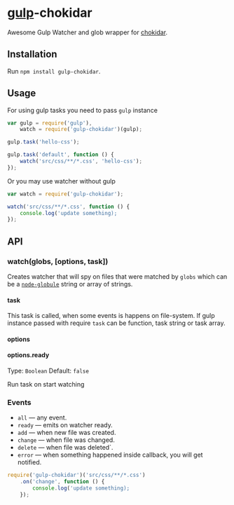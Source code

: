 [gulp](https://github.com/gulpjs/gulp)-chokidar
=============

Awesome Gulp Watcher and glob wrapper for [chokidar](https://github.com/paulmillr/chokidar).

## Installation

Run `npm install gulp-chokidar`.

## Usage

For using gulp tasks you need to pass `gulp` instance

```js
var gulp = require('gulp'),
    watch = require('gulp-chokidar')(gulp);

gulp.task('hello-css');

gulp.task('default', function () {
    watch('src/css/**/*.css', 'hello-css');
});
```

Or you may use watcher without gulp

```js
var watch = require('gulp-chokidar');

watch('src/css/**/*.css', function () {
	console.log('update something);
});

```

## API

### watch(globs, [options, task])

Creates watcher that will spy on files that were matched by `globs` which can be a
[`node-globule`](https://github.com/cowboy/node-globule) string or array of strings.

#### task

This task is called, when some events is happens on file-system.
If gulp instance passed with require `task` can be function, task string or task array.

#### options

#### options.ready
Type: `Boolean`
Default: `false`

Run task on start watching

### Events

 * `all` — any event.
 * `ready` — emits on watcher ready.
 * `add` — when new file was created.
 * `change` — when file was changed.
 * `delete` — when file was deleted`.
 * `error` — when something happened inside callback, you will get notified.


```js
require('gulp-chokidar')('src/css/**/*.css')
	.on('change', function () {
		console.log('update something);
	});

```
